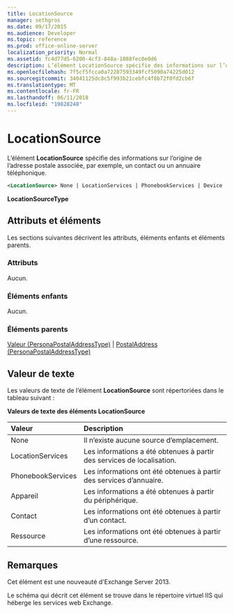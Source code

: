 ```yaml
---
title: LocationSource
manager: sethgros
ms.date: 09/17/2015
ms.audience: Developer
ms.topic: reference
ms.prod: office-online-server
localization_priority: Normal
ms.assetid: fc4d77d5-6200-4cf3-848a-1088fec0e0d6
description: L’élément LocationSource spécifie des informations sur l’origine de l’adresse postale associée, par exemple, un contact ou un annuaire téléphonique.
ms.openlocfilehash: 7f5cf5fcca0a72287593349fcf5090a74225d012
ms.sourcegitcommit: 34041125dc8c5f993b21cebfc4f8b72f0fd2cb6f
ms.translationtype: MT
ms.contentlocale: fr-FR
ms.lasthandoff: 06/11/2018
ms.locfileid: "19828248"
---
```

# <a name="locationsource"></a>LocationSource

L’élément **LocationSource** spécifie des informations sur l’origine de l’adresse postale associée, par exemple, un contact ou un annuaire téléphonique. 
  
```XML
<LocationSource> None | LocationServices | PhonebookServices | Device | Contact | Resource </LocationSource>
```

 **LocationSourceType**
## <a name="attributes-and-elements"></a>Attributs et éléments

Les sections suivantes décrivent les attributs, éléments enfants et éléments parents.
  
### <a name="attributes"></a>Attributs

Aucun.
  
### <a name="child-elements"></a>Éléments enfants

Aucun.
  
### <a name="parent-elements"></a>Éléments parents

[Valeur (PersonaPostalAddressType)](value-personapostaladdresstype.md) | [PostalAddress (PersonaPostalAddressType)](postaladdress-personapostaladdresstype.md)
  
## <a name="text-value"></a>Valeur de texte

Les valeurs de texte de l’élément **LocationSource** sont répertoriées dans le tableau suivant : 
  
**Valeurs de texte des éléments LocationSource**

|**Valeur**|**Description**|
|:-----|:-----|
|None  <br/> |Il n’existe aucune source d’emplacement.  <br/> |
|LocationServices  <br/> |Les informations a été obtenues à partir des services de localisation.  <br/> |
|PhonebookServices  <br/> |Les informations ont été obtenues à partir des services d’annuaire.  <br/> |
|Appareil  <br/> |Les informations a été obtenues à partir du périphérique.  <br/> |
|Contact  <br/> |Les informations ont été obtenues à partir d’un contact.  <br/> |
|Ressource  <br/> |Les informations ont été obtenues à partir d’une ressource.  <br/> |
   
## <a name="remarks"></a>Remarques

Cet élément est une nouveauté d'Exchange Server 2013.
  
Le schéma qui décrit cet élément se trouve dans le répertoire virtuel IIS qui héberge les services web Exchange.
  

